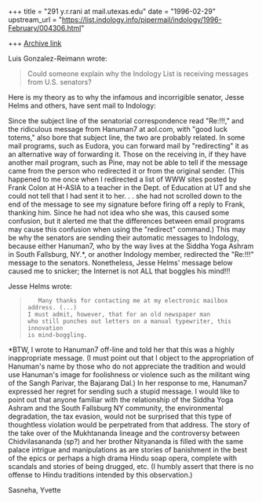 +++
title = "291 y.r.rani at mail.utexas.edu"
date = "1996-02-29"
upstream_url = "https://list.indology.info/pipermail/indology/1996-February/004306.html"

+++
[Archive link](https://list.indology.info/pipermail/indology/1996-February/004306.html)

Luis Gonzalez-Reimann wrote:
>Could someone explain why the Indology List is receiving messages from
>U.S. senators?

Here is my theory as to why the infamous and incorrigible senator, Jesse
Helms and others, have sent mail to Indology:

Since the subject line of the senatorial correspondence read "Re:!!!," and
the ridiculous message from Hanuman7 at aol.com, with "good luck totems," also
bore that subject line, the two are probably related.  In some mail
programs, such as Eudora, you can forward mail by "redirecting" it as an
alternative way of forwarding it.  Those on the receiving in, if they have
another mail program, such as Pine, may not be able to tell if the message
came from the person who redirected it or from the original sender.  (This
happened to me once when I redirected a list of WWW sites posted by Frank
Colon at H-ASIA to a teacher in the Dept. of Education at UT and she could
not tell that I had sent it to her. . . she had not scrolled down to the
end of the message to see my signature before firing off a reply to Frank,
thanking him.  Since he had not idea who she was, this caused some
confusion, but it alerted me that the differences between email programs
may cause this confusion when using the "redirect" command.)  This may be
why the senators are sending their automatic messages to Indology, because
either Hanuman7, who by the way lives at the Siddha Yoga Ashram in South
Fallsburg, NY.*, or another Indology member, redirected the "Re:!!!"
message to the senators. Nonetheless, Jesse Helms' message below caused me
to snicker; the Internet is not ALL that boggles his mind!!!

Jesse Helms wrote:
>        Many thanks for contacting me at my electronic mailbox address. (...)
>     I must admit, however, that for an old newspaper man
>     who still punches out letters on a manual typewriter, this innovation
>     is mind-boggling.

*BTW, I wrote to Hanuman7 off-line and told her that this was a highly
inappropriate message.  (I must point out that I object to the
appropriation of Hanuman's name by those who do not appreciate the
tradition and would use Hanuman's image for foolishness or violence such as
the militant wing of the Sangh Parivar, the Bajarang Dal.)  In her response
to me, Hanuman7 expressed her regret for sending such a stupid message.  I
would like to point out that anyone familiar with the relationship of the
Siddha Yoga Ashram and the South Fallsburg NY community, the environmental
degradation, the tax evasion, would not be surprised that this type of
thoughtless violation would be perpetrated from that address.  The story of
the take over of the Mukhtananda lineage and the controversy between
Chidvilasananda (sp?) and her brother Nityananda is filled with the same
palace intrigue and manipulations as are stories of banishment in the best
of the epics or perhaps a high drama Hindu soap opera, complete with
scandals and stories of being drugged, etc.  (I humbly assert that there is
no offense to Hindu traditions intended by this observation.)

Sasneha,
Yvette






